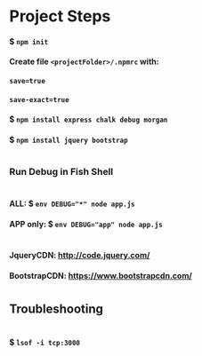 # Project Steps

#### $ `npm init`

#### Create file `<projectFolder>/.npmrc` with:

#### `save=true`

#### `save-exact=true`

#### $ `npm install express chalk debug morgan`

#### $ `npm install jquery bootstrap`

#

### Run Debug in Fish Shell

#

#### ALL: $ `env DEBUG="*" node app.js`

#### APP only: $ `env DEBUG="app" node app.js`

#

#### JqueryCDN: http://code.jquery.com/

#### BootstrapCDN: https://www.bootstrapcdn.com/

#

## Troubleshooting

#

#### $ `lsof -i tcp:3000 `
